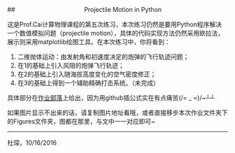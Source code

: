
##　　　　 　　　　　　　Projectile Motion in Python

这是Prof.Cai计算物理课程的第五次练习，本次练习仍然是要用Python程序解决一个数值模拟问题（projectile motion），具体的代码实现方法仍然采用欧拉法，展示则采用matplotlib绘图工具。在本次练习中，你将看到：

 1. 二维抛体运动：由发射角和初速度决定的炮弹的飞行轨迹问题；
 2. 在1的基础上引入风阻的炮弹飞行轨迹；
 3. 在2的基础上引入随海拔高度变化的空气密度修正；
 4. 在3的基础上得到一个辅助精确打击系统。（未完成）

具体部分在[作业部落](https://www.zybuluo.com/Chenducvke/note/532979)上给出，因为用github插公式实在有点痛苦(/= _ =)/~┴┴ 

如果图片显示不出来的话，请复制图片地址看哦，或者直接移步本次作业文件夹下的Figures文件夹，图都在那里，与文中一一对应即可~

***
杜琛，10/16/2016



